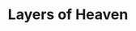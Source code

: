 ---
layout: product
product_id: 1491344031806
id: 1491344031806
title: Layers of Heaven
body_html: >-
  <p>Taken at Moraine Lake during the summer of 2018.</p>

  <p>As much as I love the entire view of Moraine lake, the little details and layers that it has, is truly something else. I wish I could live in moments like these forever.</p>

  <p> </p>
vendor: Connell McCarthy
product_type: Photo Print
created_at: 2018-10-13T20:52:23-04:00
handle: layers-of-heaven
updated_at: 2022-01-27T20:54:58-05:00
published_at: 2018-08-22T19:38:24-04:00
template_suffix: ""
status: active
published_scope: global
tags: Batch 02, fog, foggy, forest, lake, mountain, mountains, Print, sunrise,
  Trees, water
admin_graphql_api_id: gid://shopify/Product/1491344031806
variants:
  - product_id: 1491344031806
    id: 39577014108222
    title: 8x10” / Full Colour
    price: "35.00"
    sku: CM-PP-B2-06-XXS-FC
    position: 1
    inventory_policy: deny
    compare_at_price: null
    fulfillment_service: manual
    inventory_management: null
    option1: 8x10”
    option2: Full Colour
    option3: null
    created_at: 2021-09-01T11:28:27-04:00
    updated_at: 2021-09-01T11:28:47-04:00
    taxable: true
    barcode: ""
    grams: 208
    image_id: 6301669031998
    weight: 0.208
    weight_unit: kg
    inventory_item_id: 41671454752830
    inventory_quantity: 0
    old_inventory_quantity: 0
    requires_shipping: true
    admin_graphql_api_id: gid://shopify/ProductVariant/39577014108222
  - product_id: 1491344031806
    id: 39577014140990
    title: 8x10” / Black & White
    price: "35.00"
    sku: CM-PP-B2-06-XXS-BW
    position: 2
    inventory_policy: deny
    compare_at_price: null
    fulfillment_service: manual
    inventory_management: null
    option1: 8x10”
    option2: Black & White
    option3: null
    created_at: 2021-09-01T11:28:27-04:00
    updated_at: 2021-09-01T11:28:47-04:00
    taxable: true
    barcode: ""
    grams: 208
    image_id: 6301668671550
    weight: 0.208
    weight_unit: kg
    inventory_item_id: 41671454785598
    inventory_quantity: 0
    old_inventory_quantity: 0
    requires_shipping: true
    admin_graphql_api_id: gid://shopify/ProductVariant/39577014140990
  - product_id: 1491344031806
    id: 39577014173758
    title: 8.5x11” / Full Colour
    price: "35.00"
    sku: CM-PP-B2-06-XS-FC
    position: 3
    inventory_policy: deny
    compare_at_price: null
    fulfillment_service: manual
    inventory_management: null
    option1: 8.5x11”
    option2: Full Colour
    option3: null
    created_at: 2021-09-01T11:28:27-04:00
    updated_at: 2021-09-01T11:28:47-04:00
    taxable: true
    barcode: ""
    grams: 208
    image_id: 6301669031998
    weight: 0.208
    weight_unit: kg
    inventory_item_id: 41671454818366
    inventory_quantity: 0
    old_inventory_quantity: 0
    requires_shipping: true
    admin_graphql_api_id: gid://shopify/ProductVariant/39577014173758
  - product_id: 1491344031806
    id: 39577014206526
    title: 8.5x11” / Black & White
    price: "35.00"
    sku: CM-PP-B2-06-XS-BW
    position: 4
    inventory_policy: deny
    compare_at_price: null
    fulfillment_service: manual
    inventory_management: null
    option1: 8.5x11”
    option2: Black & White
    option3: null
    created_at: 2021-09-01T11:28:27-04:00
    updated_at: 2021-09-01T11:28:47-04:00
    taxable: true
    barcode: ""
    grams: 208
    image_id: 6301668671550
    weight: 0.208
    weight_unit: kg
    inventory_item_id: 41671454851134
    inventory_quantity: 0
    old_inventory_quantity: 0
    requires_shipping: true
    admin_graphql_api_id: gid://shopify/ProductVariant/39577014206526
  - product_id: 1491344031806
    id: 39577014239294
    title: 13x19” / Full Colour
    price: "40.00"
    sku: CM-PP-B2-06-S-FC
    position: 5
    inventory_policy: deny
    compare_at_price: null
    fulfillment_service: manual
    inventory_management: null
    option1: 13x19”
    option2: Full Colour
    option3: null
    created_at: 2021-09-01T11:28:27-04:00
    updated_at: 2021-09-01T11:28:47-04:00
    taxable: true
    barcode: ""
    grams: 208
    image_id: 6301669031998
    weight: 0.208
    weight_unit: kg
    inventory_item_id: 41671454883902
    inventory_quantity: 0
    old_inventory_quantity: 0
    requires_shipping: true
    admin_graphql_api_id: gid://shopify/ProductVariant/39577014239294
  - product_id: 1491344031806
    id: 39577014272062
    title: 13x19” / Black & White
    price: "40.00"
    sku: CM-PP-B2-06-S-BW
    position: 6
    inventory_policy: deny
    compare_at_price: null
    fulfillment_service: manual
    inventory_management: null
    option1: 13x19”
    option2: Black & White
    option3: null
    created_at: 2021-09-01T11:28:27-04:00
    updated_at: 2021-09-01T11:28:47-04:00
    taxable: true
    barcode: ""
    grams: 208
    image_id: 6301668671550
    weight: 0.208
    weight_unit: kg
    inventory_item_id: 41671454916670
    inventory_quantity: 0
    old_inventory_quantity: 0
    requires_shipping: true
    admin_graphql_api_id: gid://shopify/ProductVariant/39577014272062
  - product_id: 1491344031806
    id: 39577014304830
    title: 16x20” / Full Colour
    price: "50.00"
    sku: CM-PP-B2-06-M-FC
    position: 7
    inventory_policy: deny
    compare_at_price: null
    fulfillment_service: manual
    inventory_management: null
    option1: 16x20”
    option2: Full Colour
    option3: null
    created_at: 2021-09-01T11:28:27-04:00
    updated_at: 2021-09-01T11:28:47-04:00
    taxable: true
    barcode: ""
    grams: 208
    image_id: 6301669031998
    weight: 0.208
    weight_unit: kg
    inventory_item_id: 41671454949438
    inventory_quantity: 0
    old_inventory_quantity: 0
    requires_shipping: true
    admin_graphql_api_id: gid://shopify/ProductVariant/39577014304830
  - product_id: 1491344031806
    id: 39577014337598
    title: 16x20” / Black & White
    price: "50.00"
    sku: CM-PP-B2-06-M-BW
    position: 8
    inventory_policy: deny
    compare_at_price: null
    fulfillment_service: manual
    inventory_management: null
    option1: 16x20”
    option2: Black & White
    option3: null
    created_at: 2021-09-01T11:28:27-04:00
    updated_at: 2021-09-01T11:28:47-04:00
    taxable: true
    barcode: ""
    grams: 208
    image_id: 6301668671550
    weight: 0.208
    weight_unit: kg
    inventory_item_id: 41671454982206
    inventory_quantity: 0
    old_inventory_quantity: 0
    requires_shipping: true
    admin_graphql_api_id: gid://shopify/ProductVariant/39577014337598
  - product_id: 1491344031806
    id: 39577014370366
    title: 20x24” / Full Colour
    price: "60.00"
    sku: CM-PP-B2-06-L-FC
    position: 9
    inventory_policy: deny
    compare_at_price: null
    fulfillment_service: manual
    inventory_management: null
    option1: 20x24”
    option2: Full Colour
    option3: null
    created_at: 2021-09-01T11:28:27-04:00
    updated_at: 2021-09-01T11:28:47-04:00
    taxable: true
    barcode: ""
    grams: 208
    image_id: 6301669031998
    weight: 0.208
    weight_unit: kg
    inventory_item_id: 41671455014974
    inventory_quantity: 0
    old_inventory_quantity: 0
    requires_shipping: true
    admin_graphql_api_id: gid://shopify/ProductVariant/39577014370366
  - product_id: 1491344031806
    id: 39577014403134
    title: 20x24” / Black & White
    price: "60.00"
    sku: CM-PP-B2-06-L-BW
    position: 10
    inventory_policy: deny
    compare_at_price: null
    fulfillment_service: manual
    inventory_management: null
    option1: 20x24”
    option2: Black & White
    option3: null
    created_at: 2021-09-01T11:28:27-04:00
    updated_at: 2021-09-01T11:28:47-04:00
    taxable: true
    barcode: ""
    grams: 208
    image_id: 6301668671550
    weight: 0.208
    weight_unit: kg
    inventory_item_id: 41671455047742
    inventory_quantity: 0
    old_inventory_quantity: 0
    requires_shipping: true
    admin_graphql_api_id: gid://shopify/ProductVariant/39577014403134
  - product_id: 1491344031806
    id: 39577014435902
    title: 20x30” / Full Colour
    price: "70.00"
    sku: CM-PP-B2-06-XL-FC
    position: 11
    inventory_policy: deny
    compare_at_price: null
    fulfillment_service: manual
    inventory_management: null
    option1: 20x30”
    option2: Full Colour
    option3: null
    created_at: 2021-09-01T11:28:27-04:00
    updated_at: 2021-09-01T11:28:47-04:00
    taxable: true
    barcode: ""
    grams: 208
    image_id: 6301669031998
    weight: 0.208
    weight_unit: kg
    inventory_item_id: 41671455080510
    inventory_quantity: 0
    old_inventory_quantity: 0
    requires_shipping: true
    admin_graphql_api_id: gid://shopify/ProductVariant/39577014435902
  - product_id: 1491344031806
    id: 39577014468670
    title: 20x30” / Black & White
    price: "70.00"
    sku: CM-PP-B2-06-XL-BW
    position: 12
    inventory_policy: deny
    compare_at_price: null
    fulfillment_service: manual
    inventory_management: null
    option1: 20x30”
    option2: Black & White
    option3: null
    created_at: 2021-09-01T11:28:27-04:00
    updated_at: 2021-09-01T11:28:47-04:00
    taxable: true
    barcode: ""
    grams: 208
    image_id: 6301668671550
    weight: 0.208
    weight_unit: kg
    inventory_item_id: 41671455113278
    inventory_quantity: 0
    old_inventory_quantity: 0
    requires_shipping: true
    admin_graphql_api_id: gid://shopify/ProductVariant/39577014468670
  - product_id: 1491344031806
    id: 39577014501438
    title: 24x36” / Full Colour
    price: "90.00"
    sku: CM-PP-B2-06-XXL-FC
    position: 13
    inventory_policy: deny
    compare_at_price: null
    fulfillment_service: manual
    inventory_management: null
    option1: 24x36”
    option2: Full Colour
    option3: null
    created_at: 2021-09-01T11:28:27-04:00
    updated_at: 2021-09-01T11:28:47-04:00
    taxable: true
    barcode: ""
    grams: 208
    image_id: 6301669031998
    weight: 0.208
    weight_unit: kg
    inventory_item_id: 41671455146046
    inventory_quantity: 0
    old_inventory_quantity: 0
    requires_shipping: true
    admin_graphql_api_id: gid://shopify/ProductVariant/39577014501438
  - product_id: 1491344031806
    id: 39577014534206
    title: 24x36” / Black & White
    price: "90.00"
    sku: CM-PP-B2-06-XXL-BW
    position: 14
    inventory_policy: deny
    compare_at_price: null
    fulfillment_service: manual
    inventory_management: null
    option1: 24x36”
    option2: Black & White
    option3: null
    created_at: 2021-09-01T11:28:27-04:00
    updated_at: 2021-09-01T11:28:47-04:00
    taxable: true
    barcode: ""
    grams: 208
    image_id: 6301668671550
    weight: 0.208
    weight_unit: kg
    inventory_item_id: 41671455178814
    inventory_quantity: 0
    old_inventory_quantity: 0
    requires_shipping: true
    admin_graphql_api_id: gid://shopify/ProductVariant/39577014534206
  - product_id: 1491344031806
    id: 39577014566974
    title: 30x40” / Full Colour
    price: "100.00"
    sku: CM-PP-B2-06-XXXL-FC
    position: 15
    inventory_policy: deny
    compare_at_price: null
    fulfillment_service: manual
    inventory_management: null
    option1: 30x40”
    option2: Full Colour
    option3: null
    created_at: 2021-09-01T11:28:27-04:00
    updated_at: 2021-09-01T11:28:47-04:00
    taxable: true
    barcode: ""
    grams: 208
    image_id: 6301669031998
    weight: 0.208
    weight_unit: kg
    inventory_item_id: 41671455211582
    inventory_quantity: 0
    old_inventory_quantity: 0
    requires_shipping: true
    admin_graphql_api_id: gid://shopify/ProductVariant/39577014566974
  - product_id: 1491344031806
    id: 39577014599742
    title: 30x40” / Black & White
    price: "100.00"
    sku: CM-PP-B2-06-XXXL-BW
    position: 16
    inventory_policy: deny
    compare_at_price: null
    fulfillment_service: manual
    inventory_management: null
    option1: 30x40”
    option2: Black & White
    option3: null
    created_at: 2021-09-01T11:28:27-04:00
    updated_at: 2021-09-01T11:28:47-04:00
    taxable: true
    barcode: ""
    grams: 208
    image_id: 6301668671550
    weight: 0.208
    weight_unit: kg
    inventory_item_id: 41671455244350
    inventory_quantity: 0
    old_inventory_quantity: 0
    requires_shipping: true
    admin_graphql_api_id: gid://shopify/ProductVariant/39577014599742
options:
  - product_id: 1491344031806
    id: 2045803888702
    name: Size
    position: 1
    values:
      - 8x10”
      - 8.5x11”
      - 13x19”
      - 16x20”
      - 20x24”
      - 20x30”
      - 24x36”
      - 30x40”
  - product_id: 1491344031806
    id: 8589780975678
    name: Color
    position: 2
    values:
      - Full Colour
      - Black & White
images:
  - product_id: 1491344031806
    id: 6301669031998
    position: 1
    created_at: 2019-03-17T13:02:37-04:00
    updated_at: 2019-10-20T18:44:17-04:00
    alt: null
    width: 1000
    height: 1500
    src: https://cdn.shopify.com/s/files/1/1624/2355/products/Print-Shot---Dark-Background-_Layers-of-Moraine-2019.jpg?v=1571611457
    variant_ids:
      - 39577014108222
      - 39577014173758
      - 39577014239294
      - 39577014304830
      - 39577014370366
      - 39577014435902
      - 39577014501438
      - 39577014566974
    admin_graphql_api_id: gid://shopify/ProductImage/6301669031998
  - product_id: 1491344031806
    id: 6301668671550
    position: 2
    created_at: 2019-03-17T13:02:36-04:00
    updated_at: 2019-10-20T18:44:17-04:00
    alt: null
    width: 1000
    height: 1500
    src: https://cdn.shopify.com/s/files/1/1624/2355/products/Print-Shot---Dark-Background-_Layers-of-Moraine-2019_-B_W.jpg?v=1571611457
    variant_ids:
      - 39577014140990
      - 39577014206526
      - 39577014272062
      - 39577014337598
      - 39577014403134
      - 39577014468670
      - 39577014534206
      - 39577014599742
    admin_graphql_api_id: gid://shopify/ProductImage/6301668671550
  - product_id: 1491344031806
    id: 28230099206206
    position: 3
    created_at: 2021-05-04T19:50:39-04:00
    updated_at: 2021-05-04T19:50:39-04:00
    alt: null
    width: 2000
    height: 1800
    src: https://cdn.shopify.com/s/files/1/1624/2355/products/PAR_02_0001_68795269-f82c-49d6-bf4f-906bfae08258.png?v=1620172239
    variant_ids: []
    admin_graphql_api_id: gid://shopify/ProductImage/28230099206206
image:
  product_id: 1491344031806
  id: 6301669031998
  position: 1
  created_at: 2019-03-17T13:02:37-04:00
  updated_at: 2019-10-20T18:44:17-04:00
  alt: null
  width: 1000
  height: 1500
  src: https://cdn.shopify.com/s/files/1/1624/2355/products/Print-Shot---Dark-Background-_Layers-of-Moraine-2019.jpg?v=1571611457
  variant_ids:
    - 39577014108222
    - 39577014173758
    - 39577014239294
    - 39577014304830
    - 39577014370366
    - 39577014435902
    - 39577014501438
    - 39577014566974
  admin_graphql_api_id: gid://shopify/ProductImage/6301669031998

---